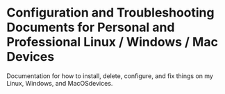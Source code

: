# Configuration and Troubleshooting Documents for Personal and Professional Linux / Windows / Mac Devices
Documentation for how to install, delete, configure, and fix things on my Linux, Windows, and MacOSdevices. 
